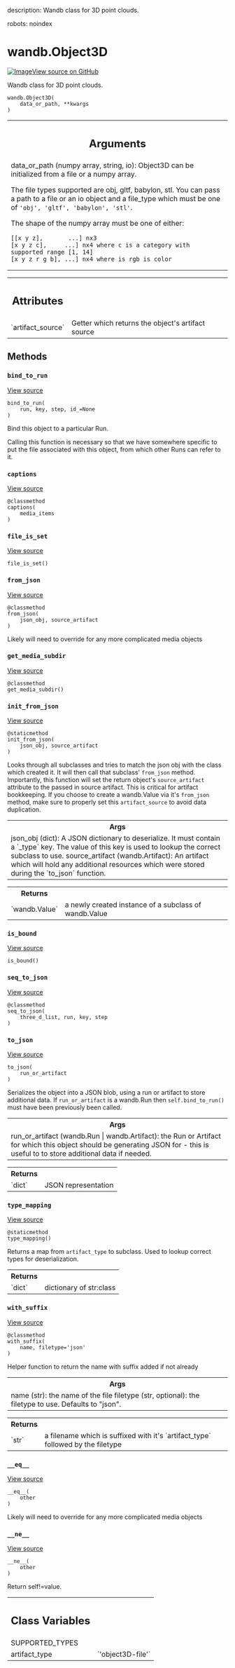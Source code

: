 description: Wandb class for 3D point clouds.

robots: noindex

# wandb.Object3D

<!-- Insert buttons and diff -->


[![Image](https://www.tensorflow.org/images/GitHub-Mark-32px.png)View source on GitHub](https://www.github.com/wandb/client/tree/master/wandb/data_types.py#L877-L1040)



Wandb class for 3D point clouds.

<pre class="devsite-click-to-copy prettyprint lang-py tfo-signature-link">
<code>wandb.Object3D(
    data_or_path, **kwargs
)
</code></pre>



<!-- Placeholder for "Used in" -->


<!-- Tabular view -->
 <table>
<tr><th><h2 class="add-link">Arguments</h2></th></tr>
<tr class="alt">
<td colspan="2">
data_or_path (numpy array, string, io):
Object3D can be initialized from a file or a numpy array.

The file types supported are obj, gltf, babylon, stl.  You can pass a path to
a file or an io object and a file_type which must be one of `'obj', 'gltf', 'babylon', 'stl'`.

The shape of the numpy array must be one of either:
```
[[x y z],       ...] nx3
[x y z c],     ...] nx4 where c is a category with supported range [1, 14]
[x y z r g b], ...] nx4 where is rgb is color
```
</td>
</tr>

</table>





<!-- Tabular view -->
 <table>
<tr><th><h2 class="add-link">Attributes</h2></th></tr>

<tr>
<td>
`artifact_source`
</td>
<td>
Getter which returns the object's artifact source
</td>
</tr>
</table>



## Methods

<h3 id="bind_to_run"><code>bind_to_run</code></h3>

<a target="_blank" href="https://www.github.com/wandb/client/tree/master/wandb/data_types.py#L334-L370">View source</a>

<pre class="devsite-click-to-copy prettyprint lang-py tfo-signature-link">
<code>bind_to_run(
    run, key, step, id_=None
)
</code></pre>

Bind this object to a particular Run.

Calling this function is necessary so that we have somewhere specific to
put the file associated with this object, from which other Runs can
refer to it.

<h3 id="captions"><code>captions</code></h3>

<a target="_blank" href="https://www.github.com/wandb/client/tree/master/wandb/data_types.py#L321-L326">View source</a>

<pre class="devsite-click-to-copy prettyprint lang-py tfo-signature-link">
<code>@classmethod</code>
<code>captions(
    media_items
)
</code></pre>




<h3 id="file_is_set"><code>file_is_set</code></h3>

<a target="_blank" href="https://www.github.com/wandb/client/tree/master/wandb/data_types.py#L331-L332">View source</a>

<pre class="devsite-click-to-copy prettyprint lang-py tfo-signature-link">
<code>file_is_set()
</code></pre>




<h3 id="from_json"><code>from_json</code></h3>

<a target="_blank" href="https://www.github.com/wandb/client/tree/master/wandb/data_types.py#L451-L454">View source</a>

<pre class="devsite-click-to-copy prettyprint lang-py tfo-signature-link">
<code>@classmethod</code>
<code>from_json(
    json_obj, source_artifact
)
</code></pre>

Likely will need to override for any more complicated media objects


<h3 id="get_media_subdir"><code>get_media_subdir</code></h3>

<a target="_blank" href="https://www.github.com/wandb/client/tree/master/wandb/data_types.py#L1000-L1002">View source</a>

<pre class="devsite-click-to-copy prettyprint lang-py tfo-signature-link">
<code>@classmethod</code>
<code>get_media_subdir()
</code></pre>




<h3 id="init_from_json"><code>init_from_json</code></h3>

<a target="_blank" href="https://www.github.com/wandb/client/tree/master/wandb/data_types.py#L146-L168">View source</a>

<pre class="devsite-click-to-copy prettyprint lang-py tfo-signature-link">
<code>@staticmethod</code>
<code>init_from_json(
    json_obj, source_artifact
)
</code></pre>

Looks through all subclasses and tries to match the json obj with the class which created it. It will then
call that subclass' `from_json` method. Importantly, this function will set the return object's `source_artifact`
attribute to the passed in source artifact. This is critical for artifact bookkeeping. If you choose to create
a wandb.Value via it's `from_json` method, make sure to properly set this `artifact_source` to avoid data duplication.

<!-- Tabular view -->
 <table>
<tr><th>Args</th></tr>
<tr class="alt">
<td colspan="2">
json_obj (dict): A JSON dictionary to deserialize. It must contain a `_type` key. The value of
this key is used to lookup the correct subclass to use.
source_artifact (wandb.Artifact): An artifact which will hold any additional resources which were stored
during the `to_json` function.
</td>
</tr>

</table>



<!-- Tabular view -->
 <table>
<tr><th>Returns</th></tr>

<tr>
<td>
`wandb.Value`
</td>
<td>
a newly created instance of a subclass of wandb.Value
</td>
</tr>
</table>



<h3 id="is_bound"><code>is_bound</code></h3>

<a target="_blank" href="https://www.github.com/wandb/client/tree/master/wandb/data_types.py#L328-L329">View source</a>

<pre class="devsite-click-to-copy prettyprint lang-py tfo-signature-link">
<code>is_bound()
</code></pre>




<h3 id="seq_to_json"><code>seq_to_json</code></h3>

<a target="_blank" href="https://www.github.com/wandb/client/tree/master/wandb/data_types.py#L1018-L1040">View source</a>

<pre class="devsite-click-to-copy prettyprint lang-py tfo-signature-link">
<code>@classmethod</code>
<code>seq_to_json(
    three_d_list, run, key, step
)
</code></pre>




<h3 id="to_json"><code>to_json</code></h3>

<a target="_blank" href="https://www.github.com/wandb/client/tree/master/wandb/data_types.py#L1004-L1016">View source</a>

<pre class="devsite-click-to-copy prettyprint lang-py tfo-signature-link">
<code>to_json(
    run_or_artifact
)
</code></pre>

Serializes the object into a JSON blob, using a run or artifact to store additional data. If `run_or_artifact`
is a wandb.Run then `self.bind_to_run()` must have been previously been called.

<!-- Tabular view -->
 <table>
<tr><th>Args</th></tr>
<tr class="alt">
<td colspan="2">
run_or_artifact (wandb.Run | wandb.Artifact): the Run or Artifact for which this object should be generating
JSON for - this is useful to to store additional data if needed.
</td>
</tr>

</table>



<!-- Tabular view -->
 <table>
<tr><th>Returns</th></tr>

<tr>
<td>
`dict`
</td>
<td>
JSON representation
</td>
</tr>
</table>



<h3 id="type_mapping"><code>type_mapping</code></h3>

<a target="_blank" href="https://www.github.com/wandb/client/tree/master/wandb/data_types.py#L170-L189">View source</a>

<pre class="devsite-click-to-copy prettyprint lang-py tfo-signature-link">
<code>@staticmethod</code>
<code>type_mapping()
</code></pre>

Returns a map from `artifact_type` to subclass. Used to lookup correct types for deserialization.


<!-- Tabular view -->
 <table>
<tr><th>Returns</th></tr>

<tr>
<td>
`dict`
</td>
<td>
dictionary of str:class
</td>
</tr>
</table>



<h3 id="with_suffix"><code>with_suffix</code></h3>

<a target="_blank" href="https://www.github.com/wandb/client/tree/master/wandb/data_types.py#L127-L144">View source</a>

<pre class="devsite-click-to-copy prettyprint lang-py tfo-signature-link">
<code>@classmethod</code>
<code>with_suffix(
    name, filetype=&#x27;json&#x27;
)
</code></pre>

Helper function to return the name with suffix added if not already


<!-- Tabular view -->
 <table>
<tr><th>Args</th></tr>
<tr class="alt">
<td colspan="2">
name (str): the name of the file
filetype (str, optional): the filetype to use. Defaults to "json".
</td>
</tr>

</table>



<!-- Tabular view -->
 <table>
<tr><th>Returns</th></tr>

<tr>
<td>
`str`
</td>
<td>
a filename which is suffixed with it's `artifact_type` followed by the filetype
</td>
</tr>
</table>



<h3 id="__eq__"><code>__eq__</code></h3>

<a target="_blank" href="https://www.github.com/wandb/client/tree/master/wandb/data_types.py#L456-L463">View source</a>

<pre class="devsite-click-to-copy prettyprint lang-py tfo-signature-link">
<code>__eq__(
    other
)
</code></pre>

Likely will need to override for any more complicated media objects


<h3 id="__ne__"><code>__ne__</code></h3>

<a target="_blank" href="https://www.github.com/wandb/client/tree/master/wandb/data_types.py#L194-L195">View source</a>

<pre class="devsite-click-to-copy prettyprint lang-py tfo-signature-link">
<code>__ne__(
    other
)
</code></pre>

Return self!=value.






<!-- Tabular view -->
 <table>
<tr><th><h2 class="add-link">Class Variables</h2></th></tr>

<tr>
<td>
SUPPORTED_TYPES<a id="SUPPORTED_TYPES"></a>
</td>
<td>

</td>
</tr><tr>
<td>
artifact_type<a id="artifact_type"></a>
</td>
<td>
`'object3D-file'`
</td>
</tr>
</table>

